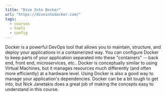 ```yaml
---
title: "Dive Into Docker"
url: "https://diveintodocker.com/"
tags:
  - courses
  - tools
  - config
---
```


Docker is a powerful DevOps tool that allows you to maintain, structure, and deploy your applications in a containerized way. You can configure Docker to keep parts of your application separated into these "containers" -- back end, front end, microservices, etc.. Docker is conceptually similar to using Virtual Machines, but it manages resources much differently (and often more efficiently) at a hardware level. Using Docker is also a good way to manage your application's dependencies. Docker can be a bit tough to get into, but Nick Janetakis does a great job of making the concepts easy to understand in this course.
